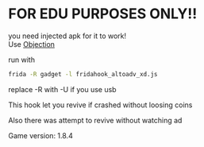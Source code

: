 # FOR EDU PURPOSES ONLY!!



you need injected apk for it to work!  
Use [Objection](https://github.com/sensepost/objection) 

run with  

``` bash
frida -R gadget -l fridahook_altoadv_xd.js
```



replace -R with -U if you use usb

This hook let you revive if crashed without loosing coins

Also there was attempt to revive without watching ad

Game version: 1.8.4
